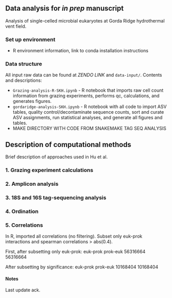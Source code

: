 ## Data analysis for _in prep_ manuscript
Analysis of single-celled microbial eukaryotes at Gorda Ridge hydrothermal vent field.

### Set up environment

* R environment information, link to conda installation instructions

### Data structure
All input raw data can be found at _ZENDO LINK_ and ```data-input/```. Contents and descriptions:
* ```Grazing-analysis-R-SKH.ipynb``` - R notebook that imports raw cell count information from grazing experiments, performs qc, calculations, and generates figures.
* ```gordaridge-analysis-SKH.ipynb``` - R notebook with all code to import ASV tables, quality control/decontaminate sequence counts, sort and curate ASV assignments, run statistical analyses, and generate all figures and tables.
* MAKE DIRECTORY WITH CODE FROM SNAKEMAKE TAG SEQ ANALYSIS

## Description of computational methods
Brief description of approaches used in Hu et al. 

### 1. Grazing experiment calculations

### 2. Amplicon analysis

### 3. 18S and 16S tag-sequencing analysis

### 4. Ordination

### 5. Correlations

In R, imported all correlations (no filtering). Subset only euk-prok interactions and spearman correlations > abs(0.4).

First, after subsetting only euk-prok:
euk-prok prok-euk 
56316664 56316664 

After subsetting by significance:
euk-prok prok-euk 
10168404 10168404

#### Notes
Last update
ack.
